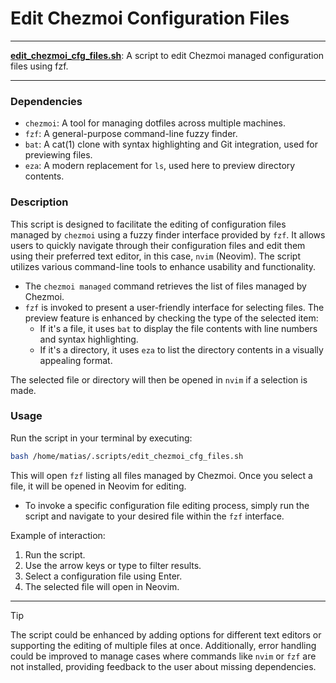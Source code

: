 # Edit Chezmoi Configuration Files

---

**[edit_chezmoi_cfg_files.sh](edit_chezmoi_cfg_files.sh)**: A script to edit Chezmoi managed configuration files using fzf.

---

### Dependencies

- `chezmoi`: A tool for managing dotfiles across multiple machines.
- `fzf`: A general-purpose command-line fuzzy finder.
- `bat`: A cat(1) clone with syntax highlighting and Git integration, used for previewing files.
- `eza`: A modern replacement for `ls`, used here to preview directory contents.

### Description

This script is designed to facilitate the editing of configuration files managed by `chezmoi` using a fuzzy finder interface provided by `fzf`. It allows users to quickly navigate through their configuration files and edit them using their preferred text editor, in this case, `nvim` (Neovim). The script utilizes various command-line tools to enhance usability and functionality.

- The `chezmoi managed` command retrieves the list of files managed by Chezmoi.
- `fzf` is invoked to present a user-friendly interface for selecting files. The preview feature is enhanced by checking the type of the selected item:
  - If it's a file, it uses `bat` to display the file contents with line numbers and syntax highlighting.
  - If it's a directory, it uses `eza` to list the directory contents in a visually appealing format.

The selected file or directory will then be opened in `nvim` if a selection is made.

### Usage

Run the script in your terminal by executing:

```bash
bash /home/matias/.scripts/edit_chezmoi_cfg_files.sh
```

This will open `fzf` listing all files managed by Chezmoi. Once you select a file, it will be opened in Neovim for editing.

- To invoke a specific configuration file editing process, simply run the script and navigate to your desired file within the `fzf` interface.

Example of interaction:

1. Run the script.
2. Use the arrow keys or type to filter results.
3. Select a configuration file using Enter.
4. The selected file will open in Neovim.

---

> [!TIP]  
> The script could be enhanced by adding options for different text editors or supporting the editing of multiple files at once. Additionally, error handling could be improved to manage cases where commands like `nvim` or `fzf` are not installed, providing feedback to the user about missing dependencies.
